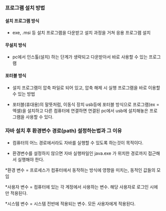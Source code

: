 ### 프로그램 설치 방법

#### 설치 프로그램 방식

* exe, .msi 등 설치 프로그램을 다운받고 설치 과정을 거쳐 응용 프로그램 설치

#### 무설치 방식

* pc에서 인스톨(설치) 하는 단계가 생략되고 다운받아서 바로 사용할 수 있는 프로그램

#### 포터블 방식  
 
* 설치 프로그램이 압축 파일로 되어 있고, 압축 해제 시 실행 프로그램을 바로 이용할 수 있는 방법

* 포터블(휴대용)의 말뜻처럼, 이동식 장치 usb등에 포터블 방식으로 프로그램(ex = 엑셀)을 설치하고 다른 컴퓨터에 연결하면 연결된 pc에서 usb에 설치해놓은 프로그램을 사용할 수 있다.

### 자바 설치 후 환경변수 경로(path) 설정하는법과 그 이유

* 컴퓨터의 어느 경로에서라도 자바를 실행할 수 있도록 하는것이 목적이다.

* 환경변수를 설정하지 않으면 자바 실행파일인 java.exe 가 위치한 경로까지 접근해서 실행해야 한다.

*환경 변수 = 프로세스가 컴퓨터에서 동작하는 방식에 영향을 미치는, 동적인 값들의 모임

*사용자 변수 = 컴퓨터에 있는 각 계정에서 사용하는 변수. 해당 사용자로 로그인 시에만 적용된다.

*시스템 변수 = 시스템 전반에 적용되는 변수. 모든 사용자에게 적용된다.
